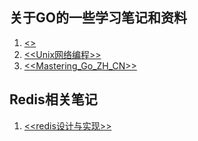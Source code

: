 ## 关于GO的一些学习笔记和资料

1. [<<Programing in go>>](Programing-in-go/readme.md)
2. [<<Unix网络编程>>](Unix-Network-Programming/README.md)
3. [<<Mastering_Go_ZH_CN>>](Mastering-go/README.md)


## Redis相关笔记

1. [<<redis设计与实现>>](The-Design-and-Implementation-of-Redis/README.md)